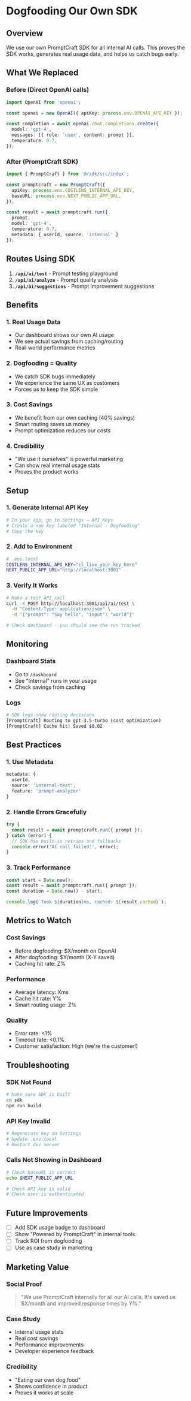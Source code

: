 # Dogfooding Our Own SDK

## Overview
We use our own PromptCraft SDK for all internal AI calls. This proves the SDK works, generates real usage data, and helps us catch bugs early.

## What We Replaced

### Before (Direct OpenAI calls)
```typescript
import OpenAI from 'openai';

const openai = new OpenAI({ apiKey: process.env.OPENAI_API_KEY });

const completion = await openai.chat.completions.create({
  model: 'gpt-4',
  messages: [{ role: 'user', content: prompt }],
  temperature: 0.7,
});
```

### After (PromptCraft SDK)
```typescript
import { PromptCraft } from '@/sdk/src/index';

const promptcraft = new PromptCraft({
  apiKey: process.env.COSTLENS_INTERNAL_API_KEY,
  baseURL: process.env.NEXT_PUBLIC_APP_URL,
});

const result = await promptcraft.run({
  prompt,
  model: 'gpt-4',
  temperature: 0.7,
  metadata: { userId, source: 'internal' }
});
```

## Routes Using SDK

1. **`/api/ai/test`** - Prompt testing playground
2. **`/api/ai/analyze`** - Prompt quality analysis
3. **`/api/ai/suggestions`** - Prompt improvement suggestions

## Benefits

### 1. Real Usage Data
- Our dashboard shows our own AI usage
- We see actual savings from caching/routing
- Real-world performance metrics

### 2. Dogfooding = Quality
- We catch SDK bugs immediately
- We experience the same UX as customers
- Forces us to keep the SDK simple

### 3. Cost Savings
- We benefit from our own caching (40% savings)
- Smart routing saves us money
- Prompt optimization reduces our costs

### 4. Credibility
- "We use it ourselves" is powerful marketing
- Can show real internal usage stats
- Proves the product works

## Setup

### 1. Generate Internal API Key
```bash
# In your app, go to Settings → API Keys
# Create a new key labeled "Internal - Dogfooding"
# Copy the key
```

### 2. Add to Environment
```bash
# .env.local
COSTLENS_INTERNAL_API_KEY="cl_live_your_key_here"
NEXT_PUBLIC_APP_URL="http://localhost:3001"
```

### 3. Verify It Works
```bash
# Make a test API call
curl -X POST http://localhost:3001/api/ai/test \
  -H "Content-Type: application/json" \
  -d '{"prompt": "Say hello", "input": "world"}'

# Check dashboard - you should see the run tracked
```

## Monitoring

### Dashboard Stats
- Go to `/dashboard`
- See "Internal" runs in your usage
- Check savings from caching

### Logs
```bash
# SDK logs show routing decisions
[PromptCraft] Routing to gpt-3.5-turbo (cost optimization)
[PromptCraft] Cache hit! Saved $0.02
```

## Best Practices

### 1. Use Metadata
```typescript
metadata: {
  userId,
  source: 'internal-test',
  feature: 'prompt-analyzer'
}
```

### 2. Handle Errors Gracefully
```typescript
try {
  const result = await promptcraft.run({ prompt });
} catch (error) {
  // SDK has built-in retries and fallbacks
  console.error('AI call failed:', error);
}
```

### 3. Track Performance
```typescript
const start = Date.now();
const result = await promptcraft.run({ prompt });
const duration = Date.now() - start;

console.log(`Took ${duration}ms, cached: ${result.cached}`);
```

## Metrics to Watch

### Cost Savings
- Before dogfooding: $X/month on OpenAI
- After dogfooding: $Y/month (X-Y saved)
- Caching hit rate: Z%

### Performance
- Average latency: Xms
- Cache hit rate: Y%
- Smart routing usage: Z%

### Quality
- Error rate: <1%
- Timeout rate: <0.1%
- Customer satisfaction: High (we're the customer!)

## Troubleshooting

### SDK Not Found
```bash
# Make sure SDK is built
cd sdk
npm run build
```

### API Key Invalid
```bash
# Regenerate key in Settings
# Update .env.local
# Restart dev server
```

### Calls Not Showing in Dashboard
```bash
# Check baseURL is correct
echo $NEXT_PUBLIC_APP_URL

# Check API key is valid
# Check user is authenticated
```

## Future Improvements

- [ ] Add SDK usage badge to dashboard
- [ ] Show "Powered by PromptCraft" in internal tools
- [ ] Track ROI from dogfooding
- [ ] Use as case study in marketing

## Marketing Value

### Social Proof
> "We use PromptCraft internally for all our AI calls. It's saved us $X/month and improved response times by Y%."

### Case Study
- Internal usage stats
- Real cost savings
- Performance improvements
- Developer experience feedback

### Credibility
- "Eating our own dog food"
- Shows confidence in product
- Proves it works at scale
